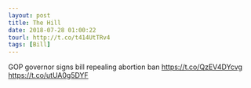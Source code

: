 ```yaml
---
layout: post
title: The Hill
date: 2018-07-28 01:00:22
tourl: http://t.co/t414UtTRv4
tags: [Bill]
---
```

GOP governor signs bill repealing abortion ban https://t.co/QzEV4DYcvg https://t.co/utUA0g5DYF